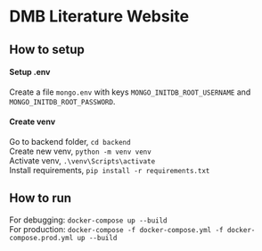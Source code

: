 # DMB Literature Website
## How to setup
#### Setup .env
Create a file ```mongo.env``` with keys ```MONGO_INITDB_ROOT_USERNAME``` and ```MONGO_INITDB_ROOT_PASSWORD```.

#### Create venv
Go to backend folder, ```cd backend```\
Create new venv, ```python -m venv venv```\
Activate venv, ```.\venv\Scripts\activate```\
Install requirements, ```pip install -r requirements.txt```

## How to run
For debugging: ```docker-compose up --build```\
For production: ```docker-compose -f docker-compose.yml -f docker-compose.prod.yml up --build```